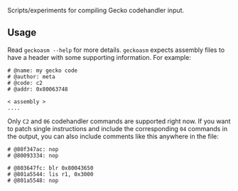 Scripts/experiments for compiling Gecko codehandler input.

## Usage

Read `geckoasm --help` for more details. `geckoasm` expects assembly files to have a header with
some supporting information. For example:

```
# @name: my gecko code
# @author: meta
# @code: c2
# @addr: 0x80063748

< assembly >
....
```

Only `C2` and `06` codehandler commands are supported right now.
If you want to patch single instructions and include the corresponding `04` commands 
in the output, you can also include comments like this anywhere in the file:

```
# @80f347ac: nop
# @80093334: nop

# @803647fc: blr 0x80043650
# @801a5544: lis r1, 0x3000
# @801a5548: nop
```
